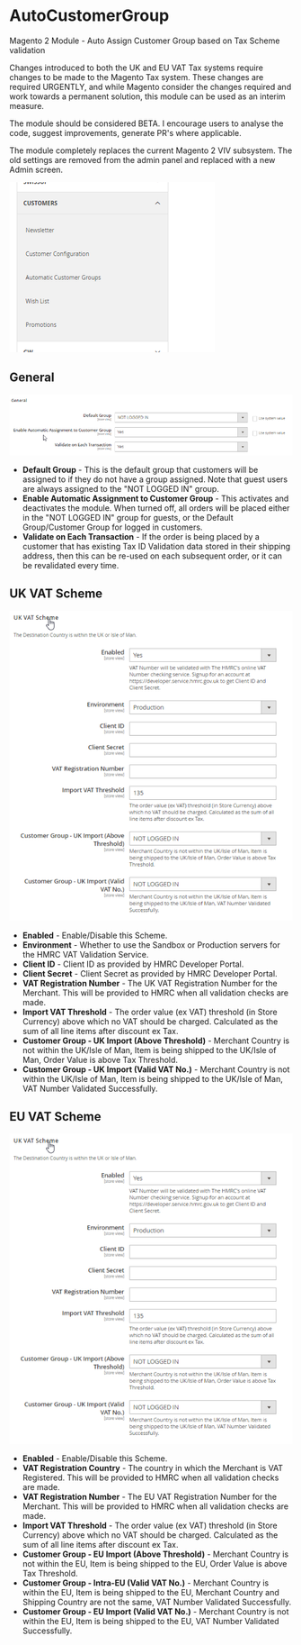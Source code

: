 <h1>AutoCustomerGroup</h1>
<p>Magento 2 Module - Auto Assign Customer Group based on Tax Scheme validation</p>

<p>Changes introduced to both the UK and EU VAT Tax systems require changes to be made to the Magento Tax system. These changes are required URGENTLY, and while Magento consider the changes required and work towards a permanent solution, this module can be used as an interim measure.</p>

<p>The module should be considered BETA. I encourage users to analyse the code, suggest improvements, generate PR's where applicable.</p>

<p>The module completely replaces the current Magento 2 VIV subsystem. The old settings are removed from the admin panel and replaced with a new Admin screen.</p>

<img src="images/image1.png">

<h2>General</h2>
<img src="images/image2.png">
<ul>
<li><b>Default Group</b> - This is the default group that customers will be assigned to if they do not have a group assigned. Note that guest users are always assigned to the "NOT LOGGED IN" group.</li>
<li><b>Enable Automatic Assignment to Customer Group</b> - This activates and deactivates the module. When turned off, all orders will be placed either in the "NOT LOGGED IN" group for guests, or the Default Group/Customer Group for logged in customers.</li>
<li><b>Validate on Each Transaction</b> - If the order is being placed by a customer that has existing Tax ID Validation data stored in their shipping address, then this can be re-used on each subsequent order, or it can be revalidated every time.</li>
</ul>
<h2>UK VAT Scheme</h2>
<img src="images/image3.png">
<ul>
<li><b>Enabled</b> - Enable/Disable this Scheme.</li>
<li><b>Environment</b> - Whether to use the Sandbox or Production servers for the HMRC VAT Validation Service.</li>
<li><b>Client ID</b> - Client ID as provided by HMRC Developer Portal.</li>
<li><b>Client Secret</b> - Client Secret as provided by HMRC Developer Portal.</li>
<li><b>VAT Registration Number</b> - The UK VAT Registration Number for the Merchant. This will be provided to HMRC when all validation checks are made.</li>
<li><b>Import VAT Threshold</b> - The order value (ex VAT) threshold (in Store Currency) above which no VAT should be charged. Calculated as the sum of all line items after discount ex Tax.</li>
<li><b>Customer Group - UK Import (Above Threshold)</b> - Merchant Country is not within the UK/Isle of Man, Item is being shipped to the UK/Isle of Man, Order Value is above Tax Threshold.</li>
<li><b>Customer Group - UK Import (Valid VAT No.)</b> - Merchant Country is not within the UK/Isle of Man, Item is being shipped to the UK/Isle of Man, VAT Number Validated Successfully.</li>
</ul>

<h2>EU VAT Scheme</h2>
<img src="images/image4.png">
<ul>
<li><b>Enabled</b> - Enable/Disable this Scheme.</li>
<li><b>VAT Registration Country</b> - The country in which the Merchant is VAT Registered. This will be provided to HMRC when all validation checks are made.</li>
  <li><b>VAT Registration Number</b> - The EU VAT Registration Number for the Merchant. This will be provided to HMRC when all validation checks are made.</li>
<li><b>Import VAT Threshold</b> - The order value (ex VAT) threshold (in Store Currency) above which no VAT should be charged. Calculated as the sum of all line items after discount ex Tax.</li>
<li><b>Customer Group - EU Import (Above Threshold)</b> - Merchant Country is not within the EU, Item is being shipped to the EU, Order Value is above Tax Threshold.</li>
<li><b>Customer Group - Intra-EU (Valid VAT No.)</b> - Merchant Country is within the EU, Item is being shipped to the EU, Merchant Country and Shipping Country are not the same, VAT Number Validated Successfully.</li>
<li><b>Customer Group - EU Import (Valid VAT No.)</b> - Merchant Country is not within the EU, Item is being shipped to the EU, VAT Number Validated Successfully.</li>
</ul>
